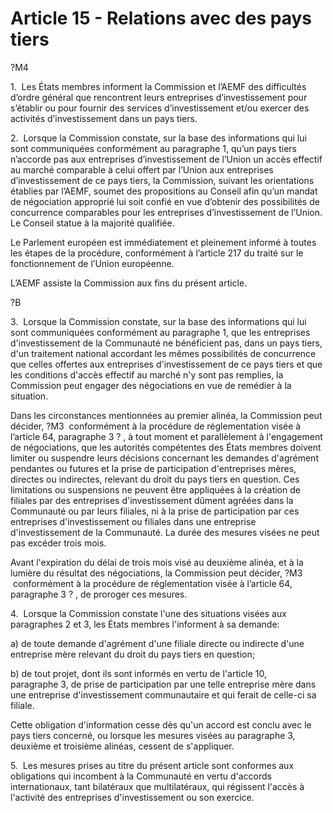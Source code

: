 # Article 15 - Relations avec des pays tiers


?M4

1.  Les États membres informent la Commission et l’AEMF des difficultés d’ordre général que rencontrent leurs entreprises d’investissement pour s’établir ou pour fournir des services d’investissement et/ou exercer des activités d’investissement dans un pays tiers.

2.  Lorsque la Commission constate, sur la base des informations qui lui sont communiquées conformément au paragraphe 1, qu’un pays tiers n’accorde pas aux entreprises d’investissement de l’Union un accès effectif au marché comparable à celui offert par l’Union aux entreprises d’investissement de ce pays tiers, la Commission, suivant les orientations établies par l’AEMF, soumet des propositions au Conseil afin qu’un mandat de négociation approprié lui soit confié en vue d’obtenir des possibilités de concurrence comparables pour les entreprises d’investissement de l’Union. Le Conseil statue à la majorité qualifiée.

Le Parlement européen est immédiatement et pleinement informé à toutes les étapes de la procédure, conformément à l’article 217 du traité sur le fonctionnement de l’Union européenne.

L’AEMF assiste la Commission aux fins du présent article.

?B

3.  Lorsque la Commission constate, sur la base des informations qui lui sont communiquées conformément au paragraphe 1, que les entreprises d'investissement de la Communauté ne bénéficient pas, dans un pays tiers, d'un traitement national accordant les mêmes possibilités de concurrence que celles offertes aux entreprises d'investissement de ce pays tiers et que les conditions d'accès effectif au marché n'y sont pas remplies, la Commission peut engager des négociations en vue de remédier à la situation.

Dans les circonstances mentionnées au premier alinéa, la Commission peut décider, ?M3  conformément à la procédure de réglementation visée à l’article 64, paragraphe 3 ? , à tout moment et parallèlement à l'engagement de négociations, que les autorités compétentes des États membres doivent limiter ou suspendre leurs décisions concernant les demandes d'agrément pendantes ou futures et la prise de participation d'entreprises mères, directes ou indirectes, relevant du droit du pays tiers en question. Ces limitations ou suspensions ne peuvent être appliquées à la création de filiales par des entreprises d'investissement dûment agréées dans la Communauté ou par leurs filiales, ni à la prise de participation par ces entreprises d'investissement ou filiales dans une entreprise d'investissement de la Communauté. La durée des mesures visées ne peut pas excéder trois mois.

Avant l'expiration du délai de trois mois visé au deuxième alinéa, et à la lumière du résultat des négociations, la Commission peut décider, ?M3  conformément à la procédure de réglementation visée à l’article 64, paragraphe 3 ? , de proroger ces mesures.

4.  Lorsque la Commission constate l'une des situations visées aux paragraphes 2 et 3, les États membres l'informent à sa demande:

a) de toute demande d'agrément d'une filiale directe ou indirecte d'une entreprise mère relevant du droit du pays tiers en question;

b) de tout projet, dont ils sont informés en vertu de l'article 10, paragraphe 3, de prise de participation par une telle entreprise mère dans une entreprise d'investissement communautaire et qui ferait de celle-ci sa filiale.

Cette obligation d'information cesse dès qu'un accord est conclu avec le pays tiers concerné, ou lorsque les mesures visées au paragraphe 3, deuxième et troisième alinéas, cessent de s'appliquer.

5.  Les mesures prises au titre du présent article sont conformes aux obligations qui incombent à la Communauté en vertu d'accords internationaux, tant bilatéraux que multilatéraux, qui régissent l'accès à l'activité des entreprises d'investissement ou son exercice.
